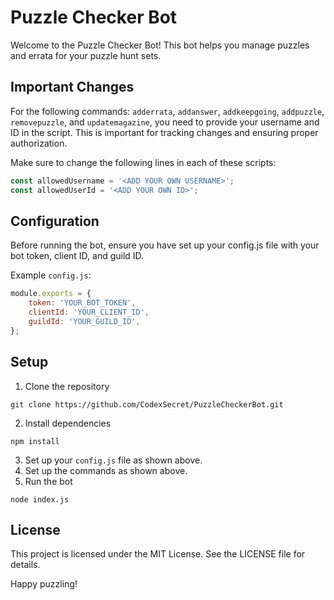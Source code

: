 # Puzzle Checker Bot

Welcome to the Puzzle Checker Bot! This bot helps you manage puzzles and errata for your puzzle hunt sets. 

## Important Changes

For the following commands: `adderrata`, `addanswer`, `addkeepgoing`, `addpuzzle`, `removepuzzle`, and `updatemagazine`, you need to provide your username and ID in the script. This is important for tracking changes and ensuring proper authorization.

Make sure to change the following lines in each of these scripts:

```javascript
const allowedUsername = '<ADD YOUR OWN USERNAME>';
const allowedUserId = '<ADD YOUR OWN ID>';
```

## Configuration

Before running the bot, ensure you have set up your config.js file with your bot token, client ID, and guild ID.

Example `config.js`:

```javascript
module.exports = {
    token: 'YOUR_BOT_TOKEN',
    clientId: 'YOUR_CLIENT_ID',
    guildId: 'YOUR_GUILD_ID',
};
```

## Setup
1. Clone the repository
```
git clone https://github.com/CodexSecret/PuzzleCheckerBot.git
```

2. Install dependencies
```
npm install
```

3. Set up your `config.js` file as shown above.
4. Set up the commands as shown above.
5. Run the bot
```
node index.js
```

## License
This project is licensed under the MIT License. See the LICENSE file for details.

Happy puzzling!
